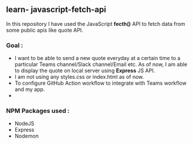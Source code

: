 ## learn- javascript-fetch-api
In this repository I have used the JavaScript **fecth()** API to fetch data from some public apis like quote API.
### Goal :
- I want to be able to send a new quote everyday at a certain time to a particular Teams channel/Slack channel/Email etc.
As of now, I am able to display the quote on local server using **Express** JS API.
- I am not using any styles.css or index.html as of now.
- To configure GitHub Action workflow to integrate with Teams workflow and my app.
- 
### NPM Packages used :
- NodeJS
- Express
- Nodemon




